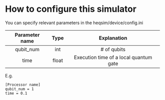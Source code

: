 # How to configure this simulator
You can specify relevant parameters in the heqsim/device/config.ini

| Parameter name | Type  |              Explanation               |
| :------------: | :---: | :------------------------------------: |
|   qubit_num    |  int  |              # of qubits               |
|      time      | float | Execution time of a local quantum gate |

E.g.

```
[Processor name]
qubit_num = 1
time = 0.1
```